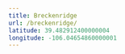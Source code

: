 ```yaml
---
title: Breckenridge
url: /breckenridge/
latitude: 39.482912400000004
longitude: -106.04654860000001
---
```


